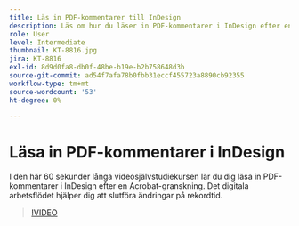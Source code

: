 ```yaml
---
title: Läs in PDF-kommentarer till InDesign
description: Läs om hur du läser in PDF-kommentarer i InDesign efter en Acrobat-granskning
role: User
level: Intermediate
thumbnail: KT-8816.jpg
jira: KT-8816
exl-id: 8d9d0fa8-db0f-48be-b19e-b2b758648d3b
source-git-commit: ad54f7afa78b0fbb31eccf455723a8890cb92355
workflow-type: tm+mt
source-wordcount: '53'
ht-degree: 0%

---
```


# Läsa in PDF-kommentarer i InDesign

I den här 60 sekunder långa videosjälvstudiekursen lär du dig läsa in PDF-kommentarer i InDesign efter en Acrobat-granskning. Det digitala arbetsflödet hjälper dig att slutföra ändringar på rekordtid.

>[!VIDEO](https://video.tv.adobe.com/v/336907?quality=12&learn=on&hidetitle=true)
